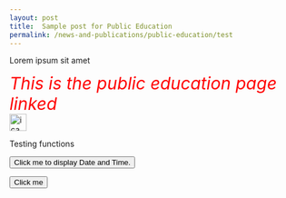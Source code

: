 ```yaml
---
layout: post
title:  Sample post for Public Education
permalink: /news-and-publications/public-education/test
---
```

Lorem ipsum sit amet

<style>
  .TEST{
  
  color:Red;
  Font-size:30px;
  Font-style:italic;
  align:center;
  
  }
  </style>


<div><span class="TEST"> This is the public education page linked </span> </div>

<div>  <img src="{{site.baseurl}}/images/favicon.png" alt="ica logo2" style="height30px; width:30px; align:right;" /> </div>

<p>Testing functions </p>
<button type="button"
onclick="document.getElementById('demo').innerHTML = Date()">
Click me to display Date and Time.</button>

<p id="demo"></p>

<script src="{{site.baseurl}}/js/script.js"></script>
<button onclick="myFunction()">Click me</button>

